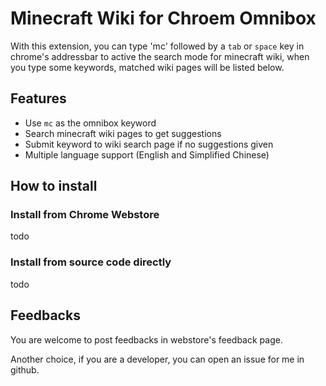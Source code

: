 # Minecraft Wiki for Chroem Omnibox

With this extension, you can type 'mc' followed by a `tab` or `space` key in chrome's addressbar to active the search mode for minecraft wiki, when you type some keywords, matched wiki pages will be listed below.

## Features

- Use `mc` as the omnibox keyword
- Search minecraft wiki pages to get suggestions
- Submit keyword to wiki search page if no suggestions given
- Multiple language support (English and Simplified Chinese)

## How to install

### Install from Chrome Webstore

todo

### Install from source code directly

todo

## Feedbacks

You are welcome to post feedbacks in webstore's feedback page.

Another choice, if you are a developer, you can open an issue for me in github.
